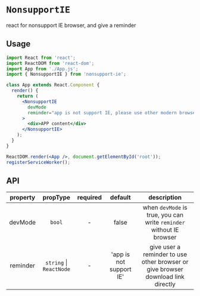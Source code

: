 # `NonsupportIE`

react for nonsupport IE browser, and give a reminder

## Usage

```jsx
import React from 'react';
import ReactDOM from 'react-dom';
import App from './App.js';
import { NonsupportIE } from 'nonsupport-ie';

class App extends React.Component {
  render() {
    return (
      <NonsupportIE
        devMode
        reminder="app is not support IE, please use other modern browser."
      >
        <div>APP content</div>
      </NonsupportIE>
    );
  }
}

ReactDOM.render(<App />, document.getElementById('root'));
registerServiceWorker();
```

## API

| property |        propType         | required |         default         |                                   description                                    |
| :------: | :---------------------: | :------: | :---------------------: | :------------------------------------------------------------------------------: |
| devMode  |         `bool`          |    -     |          false          |       when `devMode` is true, you can write `reminder` without IE browser        |
| reminder | `string` \| `ReactNode` |    -     | 'app is not support IE' | give user a reminder to use other browser or give browser download link directly |
